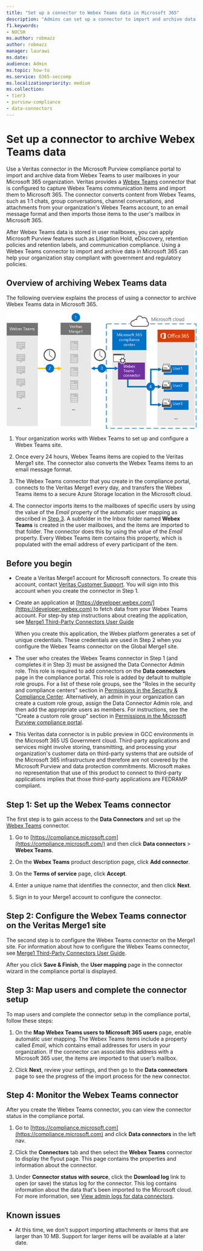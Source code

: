 ```yaml
---
title: "Set up a connector to Webex Teams data in Microsoft 365"
description: "Admins can set up a connector to import and archive data from Veritas's Webex Teams connector in Microsoft 365. This connector lets you archive data from third-party data sources in Microsoft 365 so you can use compliance features such as legal hold, content search, and retention policies to manage your organization's third-party data."
f1.keywords:
- NOCSH
ms.author: robmazz
author: robmazz
manager: laurawi
ms.date: 
audience: Admin
ms.topic: how-to
ms.service: O365-seccomp
ms.localizationpriority: medium
ms.collection:
- tier3
- purview-compliance
- data-connectors
---
```


# Set up a connector to archive Webex Teams data

Use a Veritas connector in the Microsoft Purview compliance portal to import and archive data from Webex Teams to user mailboxes in your Microsoft 365 organization. Veritas provides a [Webex Teams](https://globanet.com/webex-teams/) connector that is configured to capture Webex Teams communication items and import them to Microsoft 365. The connector converts content from Webex Teams, such as 1:1 chats, group conversations, channel conversations, and attachments from your organization's Webex Teams account, to an email message format and then imports those items to the user's mailbox in Microsoft 365.

After Webex Teams data is stored in user mailboxes, you can apply Microsoft Purview features such as Litigation Hold, eDiscovery, retention policies and retention labels, and communication compliance. Using a Webex Teams connector to import and archive data in Microsoft 365 can help your organization stay compliant with government and regulatory policies.

## Overview of archiving Webex Teams data

The following overview explains the process of using a connector to archive Webex Teams data in Microsoft 365.

![Archiving workflow for Webex Teams data.](../media/WebexTeamsConnectorWorkflow.png)

1. Your organization works with Webex Teams to set up and configure a Webex Teams site.

2. Once every 24 hours, Webex Teams items are copied to the Veritas Merge1 site. The connector also converts the Webex Teams items to an email message format.

3. The Webex Teams connector that you create in the compliance portal, connects to the Veritas Merge1 every day, and transfers the Webex Teams items to a secure Azure Storage location in the Microsoft cloud.

4. The connector imports items to the mailboxes of specific users by using the value of the *Email* property of the automatic user mapping as described in [Step 3](#step-3-map-users-and-complete-the-connector-setup). A subfolder in the Inbox folder named **Webex Teams** is created in the user mailboxes, and the items are imported to that folder. The connector does this by using the value of the *Email* property. Every Webex Teams item contains this property, which is populated with the email address of every participant of the item.

## Before you begin

- Create a Veritas Merge1 account for Microsoft connectors. To create this account, contact [Veritas Customer Support](https://globanet.com/ms-connectors-contact). You will sign into this account when you create the connector in Step 1.

- Create an application at [https://developer.webex.com/](https://developer.webex.com) to fetch data from your Webex Teams account. For step-by step instructions about creating the application, see [Merge1 Third-Party Connectors User Guide](https://docs.ms.merge1.globanetportal.com/Merge1%20Third-Party%20Connectors%20Webex%20Teams%20User%20Guide%20.pdf)

   When you create this application, the Webex platform generates a set of unique credentials. These credentials are used in Step 2 when you configure the Webex Teams connector on the Global Merge1 site.

- The user who creates the Webex Teams connector in Step 1 (and completes it in Step 3) must be assigned the Data Connector Admin role. This role is required to add connectors on the **Data connectors** page in the compliance portal. This role is added by default to multiple role groups. For a list of these role groups, see the "Roles in the security and compliance centers" section in [Permissions in the Security & Compliance Center](../security/office-365-security/permissions-in-the-security-and-compliance-center.md#roles-in-the-security--compliance-center). Alternatively, an admin in your organization can create a custom role group, assign the Data Connector Admin role, and then add the appropriate users as members. For instructions, see the "Create a custom role group" section in [Permissions in the Microsoft Purview compliance portal](microsoft-365-compliance-center-permissions.md#create-a-custom-role-group).

- This Veritas data connector is in public preview in GCC environments in the Microsoft 365 US Government cloud. Third-party applications and services might involve storing, transmitting, and processing your organization's customer data on third-party systems that are outside of the Microsoft 365 infrastructure and therefore are not covered by the Microsoft Purview and data protection commitments. Microsoft makes no representation that use of this product to connect to third-party applications implies that those third-party applications are FEDRAMP compliant.

## Step 1: Set up the Webex Teams connector

The first step is to gain access to the **Data Connectors** and set up the [Webex Teams](https://globanet.com/webex-teams/) connector.

1. Go to [https://compliance.microsoft.com](https://compliance.microsoft.com/) and then click **Data connectors** > **Webex Teams**.

2. On the **Webex Teams** product description page, click **Add connector**.

3. On the **Terms of service** page, click **Accept**.

4. Enter a unique name that identifies the connector, and then click **Next**.

5. Sign in to your Merge1 account to configure the connector.

## Step 2: Configure the Webex Teams connector on the Veritas Merge1 site

The second step is to configure the Webex Teams connector on the Merge1 site. For information about how to configure the Webex Teams connector, see [Merge1 Third-Party Connectors User Guide](https://docs.ms.merge1.globanetportal.com/Merge1%20Third-Party%20Connectors%20Webex%20Teams%20User%20Guide%20.pdf).

After you click **Save & Finish**, the **User mapping** page in the connector wizard in the compliance portal is displayed.

## Step 3: Map users and complete the connector setup

To map users and complete the connector setup in the compliance portal, follow these steps:

1. On the **Map Webex Teams users to Microsoft 365 users** page, enable automatic user mapping. The Webex Teams items include a property called *Email*, which contains email addresses for users in your organization. If the connector can associate this address with a Microsoft 365 user, the items are imported to that user’s mailbox.

2. Click **Next**, review your settings, and then go to the **Data connectors** page to see the progress of the import process for the new connector.

## Step 4: Monitor the Webex Teams connector

After you create the Webex Teams connector, you can view the connector status in the compliance portal.

1. Go to [https://compliance.microsoft.com](https://compliance.microsoft.com) and click **Data connectors** in the left nav.

2. Click the **Connectors** tab and then select the **Webex Teams** connector to display the flyout page. This page contains the properties and information about the connector.

3. Under **Connector status with source**, click the **Download log** link to open (or save) the status log for the connector. This log contains information about the data that's been imported to the Microsoft cloud. For more information, see [View admin logs for data connectors](data-connector-admin-logs.md).

## Known issues

- At this time, we don't support importing attachments or items that are larger than 10 MB. Support for larger items will be available at a later date.